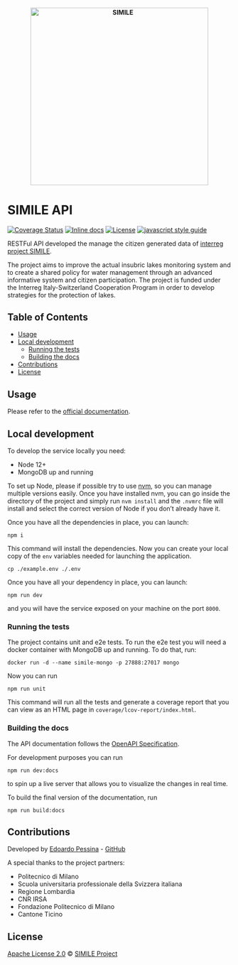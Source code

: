 <h4 align="center">
<img src="https://raw.githubusercontent.com/interreg-simile/api/master/docs/media/logo.png" width="400" alt="SIMILE">
</h4>

# SIMILE API

[![Coverage Status](https://coveralls.io/repos/github/interreg-simile/api/badge.svg?branch=master)](https://coveralls.io/github/interreg-simile/api?branch=master)
[![Inline docs](http://inch-ci.org/github/dwyl/hapi-auth-jwt2.svg?branch=master)](https://api-simile.como.polimi.it/v1/docs)
[![License](https://img.shields.io/badge/License-Apache%202.0-blue.svg)](https://opensource.org/licenses/Apache-2.0)
[![javascript style guide](https://img.shields.io/badge/code_style-standard--mia-orange.svg)](https://github.com/mia-platform/eslint-config-mia)

RESTFul API developed the manage the citizen generated data of [interreg project SIMILE](https://progetti.interreg-italiasvizzera.eu/it/b/78/sistemainformativoperilmonitoraggiointegratodeilaghiinsubriciedeiloroe).

The project aims to improve the actual insubric lakes monitoring system and to create a shared policy for water management
through an advanced informative system and citizen participation. The project is funded under the Interreg Italy-Switzerland Cooperation
Program in order to develop strategies for the protection of lakes.


## Table of Contents

- [Usage](#usage)
- [Local development](#local-evelopment)
  - [Running the tests](#running-the-tests)
  - [Building the docs](#building-the-docs)
- [Contributions](#contributions)
- [License](#license)


## Usage

Please refer to the [official documentation](https://api-simile.como.polimi.it/v1/docs).


## Local development

To develop the service locally you need:

- Node 12+
- MongoDB up and running

To set up Node, please if possible try to use [nvm](https://github.com/nvm-sh/nvm), so you can manage multiple
versions easily. Once you have installed nvm, you can go inside the directory of the project and simply run
`nvm install` and the `.nvmrc` file will install and select the correct version of Node if you don’t already have it.

Once you have all the dependencies in place, you can launch:

```shell
npm i
```

This command will install the dependencies. Now you can create your local copy of the `env` variables needed for
launching the application.

```shell
cp ./example.env ./.env
```

Once you have all your dependency in place, you can launch:

```shell
npm run dev
```

and you will have the service exposed on your machine on the port `8000`.

### Running the tests

The project contains unit and e2e tests. To run the e2e test you will need a docker container with MongoDB up and
running. To do that, run:

```
docker run -d --name simile-mongo -p 27888:27017 mongo
```

Now you can run

```shell
npm run unit
```

This command will run all the tests and generate a coverage report that you can view as an HTML page in
`coverage/lcov-report/index.html`.

### Building the docs

The API documentation follows the
[OpenAPI Specification](https://github.com/OAI/OpenAPI-Specification/blob/master/versions/3.0.2.md).

For development purposes you can run

```shell
npm run dev:docs
```

to spin up a live server that allows you to visualize the changes in real time.

To build the final version of the documentation, run

```shell
npm run build:docs
```


## Contributions

Developed by [Edoardo Pessina](mailto:edoardopessina.priv@gmail.com) - [GitHub](https://github.com/epessina)

A special thanks to the project partners:

- Politecnico di Milano
- Scuola universitaria professionale della Svizzera italiana
- Regione Lombardia
- CNR IRSA
- Fondazione Politecnico di Milano
- Cantone Ticino


## License

[Apache License 2.0](https://choosealicense.com/licenses/apache-2.0/) © [SIMILE Project](mailto:interreg-simile@polimi.it)
